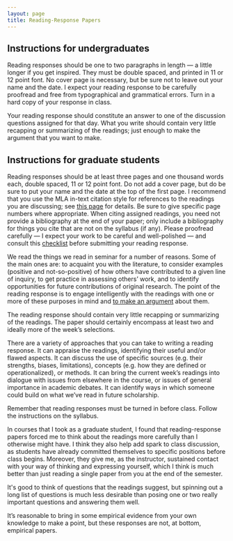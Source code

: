 ```yaml
---
layout: page
title: Reading-Response Papers
---
```

## Instructions for undergraduates

Reading responses should be one to two paragraphs in length &mdash; a little longer if you get inspired. They must be double spaced, and printed in 11 or 12 point font. No cover page is necessary, but be sure not to leave out your name and the date. I expect your reading response to be carefully proofread and free from typographical and grammatical errors. Turn in a hard copy of your response in class.

Your reading response should constitute an answer to one of the discussion questions assigned for that day. What you write should contain very little recapping or summarizing of the readings; just enough to make the argument that you want to make.

## Instructions for graduate students

Reading responses should be at least three pages and one thousand words each, double spaced, 11 or 12 point font. Do not add a cover page, but do be sure to put your name and the date at the top of the first page. I recommend that you use the MLA in-text citation style for references to the readings you are discussing; see [this page](http://politics.ucsc.edu/undergraduate/citation.php) for details. Be sure to give specific page numbers where appropriate. When citing assigned readings, you need not provide a bibliography at the end of your paper; only include a bibliography for things you cite that are not on the syllabus (if any). Please proofread carefully &mdash; I expect your work to be careful and well-polished &mdash; and consult this [checklist](checklist-for-written-work.html) before submitting your reading response.

We read the things we read in seminar for a number of reasons. Some of the main ones are: to acquaint you with the literature, to consider examples (positive and not-so-positive) of how others have contributed to a given line of inquiry, to get practice in assessing others’ work, and to identify opportunities for future contributions of original research. The point of the reading response is to engage intelligently with the readings with one or more of these purposes in mind and <u>to make an argument</u> about them.

The reading response should contain very little recapping or summarizing of the readings. The paper should certainly encompass at least two and ideally more of the week’s selections.

There are a variety of approaches that you can take to writing a reading response. It can appraise the readings, identifying their useful and/or flawed aspects. It can discuss the use of specific sources (e.g. their strengths, biases, limitations), concepts (e.g. how they are defined or operationalized), or methods. It can bring the current week’s readings into dialogue with issues from elsewhere in the course, or issues of general importance in academic debates. It can identify ways in which someone could build on what we’ve read in future scholarship.

Remember that reading responses must be turned in before class. Follow the instructions on the syllabus.

In courses that I took as a graduate student, I found that reading-response papers forced me to think about the readings more carefully than I otherwise might have. I think they also help add spark to class discussion, as students have already committed themselves to specific positions before class begins. Moreover, they give me, as the instructor, sustained contact with your way of thinking and expressing yourself, which I think is much better than just reading a single paper from you at the end of the semester.

It's good to think of questions that the readings suggest, but spinning out a long list of questions is much less desirable than posing one or two really important questions and answering them well.

It’s reasonable to bring in some empirical evidence from your own knowledge to make a point, but these responses are not, at bottom, empirical papers. 
